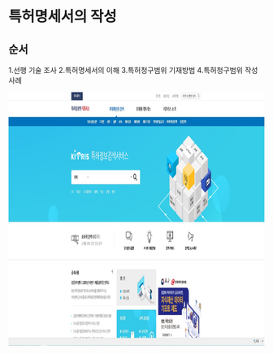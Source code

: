 # **특허명세서의 작성**

## 순서

1.선행 기술 조사
2.특허명세서의 이해
3.특허청구범위 기재방법
4.특허청구범위 작성 사례

<img src="./kipris.jpg"  width="600" height="500">


</p>
